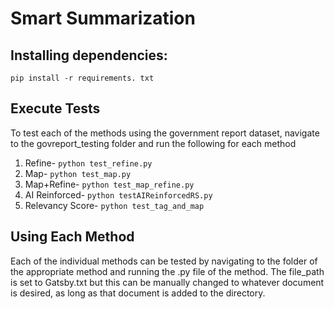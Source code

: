 # Smart Summarization

## Installing dependencies:
`pip install -r requirements. txt`

## Execute Tests
To test each of the methods using the government report dataset, navigate to the govreport_testing folder and run the following for each method
1. Refine- `python test_refine.py`
2. Map- `python test_map.py`
3. Map+Refine- `python test_map_refine.py`
4. AI Reinforced- `python testAIReinforcedRS.py`
5. Relevancy Score- `python test_tag_and_map`

## Using Each Method
Each of the individual methods can be tested by navigating to the folder of the appropriate method and running the .py file of the method. The file_path is set to Gatsby.txt but this can be manually changed to whatever document is desired, as long as that document is added to the directory.


